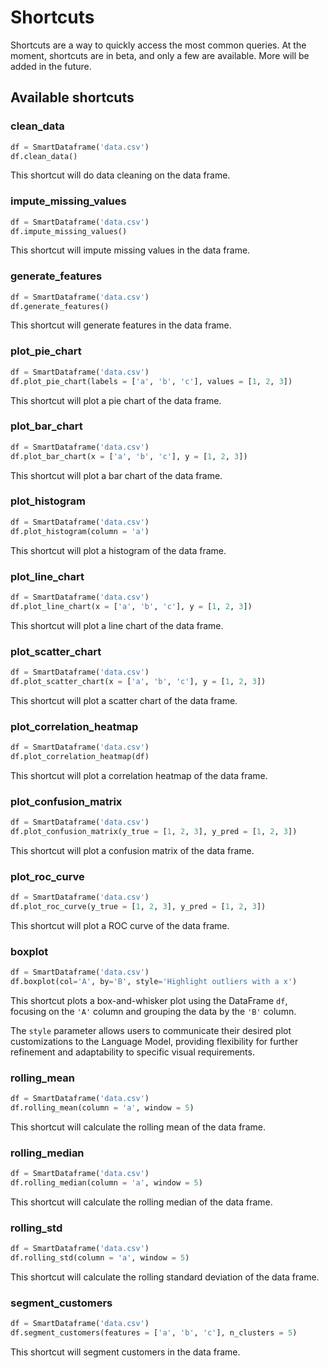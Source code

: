 # Shortcuts

Shortcuts are a way to quickly access the most common queries. At the moment, shortcuts are in beta, and only a few are available. More will be added in the future.

## Available shortcuts

### clean_data

```python
df = SmartDataframe('data.csv')
df.clean_data()
```

This shortcut will do data cleaning on the data frame.

### impute_missing_values

```python
df = SmartDataframe('data.csv')
df.impute_missing_values()
```

This shortcut will impute missing values in the data frame.

### generate_features

```python
df = SmartDataframe('data.csv')
df.generate_features()
```

This shortcut will generate features in the data frame.

### plot_pie_chart

```python
df = SmartDataframe('data.csv')
df.plot_pie_chart(labels = ['a', 'b', 'c'], values = [1, 2, 3])
```

This shortcut will plot a pie chart of the data frame.

### plot_bar_chart

```python
df = SmartDataframe('data.csv')
df.plot_bar_chart(x = ['a', 'b', 'c'], y = [1, 2, 3])
```

This shortcut will plot a bar chart of the data frame.

### plot_histogram

```python
df = SmartDataframe('data.csv')
df.plot_histogram(column = 'a')
```

This shortcut will plot a histogram of the data frame.

### plot_line_chart

```python
df = SmartDataframe('data.csv')
df.plot_line_chart(x = ['a', 'b', 'c'], y = [1, 2, 3])
```

This shortcut will plot a line chart of the data frame.

### plot_scatter_chart

```python
df = SmartDataframe('data.csv')
df.plot_scatter_chart(x = ['a', 'b', 'c'], y = [1, 2, 3])
```

This shortcut will plot a scatter chart of the data frame.

### plot_correlation_heatmap

```python
df = SmartDataframe('data.csv')
df.plot_correlation_heatmap(df)
```

This shortcut will plot a correlation heatmap of the data frame.

### plot_confusion_matrix

```python
df = SmartDataframe('data.csv')
df.plot_confusion_matrix(y_true = [1, 2, 3], y_pred = [1, 2, 3])
```

This shortcut will plot a confusion matrix of the data frame.

### plot_roc_curve

```python
df = SmartDataframe('data.csv')
df.plot_roc_curve(y_true = [1, 2, 3], y_pred = [1, 2, 3])
```

This shortcut will plot a ROC curve of the data frame.

### boxplot

```python
df = SmartDataframe('data.csv')
df.boxplot(col='A', by='B', style='Highlight outliers with a x')
```

This shortcut plots a box-and-whisker plot using the DataFrame `df`, focusing on the `'A'` column and grouping the data by the `'B'` column.

The `style` parameter allows users to communicate their desired plot customizations to the Language Model, providing flexibility for further refinement and adaptability to specific visual requirements.

### rolling_mean

```python
df = SmartDataframe('data.csv')
df.rolling_mean(column = 'a', window = 5)
```

This shortcut will calculate the rolling mean of the data frame.

### rolling_median

```python
df = SmartDataframe('data.csv')
df.rolling_median(column = 'a', window = 5)
```

This shortcut will calculate the rolling median of the data frame.

### rolling_std

```python
df = SmartDataframe('data.csv')
df.rolling_std(column = 'a', window = 5)
```

This shortcut will calculate the rolling standard deviation of the data frame.

### segment_customers

```python
df = SmartDataframe('data.csv')
df.segment_customers(features = ['a', 'b', 'c'], n_clusters = 5)
```

This shortcut will segment customers in the data frame.
